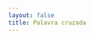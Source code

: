 ```yaml
---
layout: false
title: Palavra cruzada
---
```


<script setup>
import { defineAsyncComponent } from 'vue'
import '../../dist/style.css'

const Crossword = defineAsyncComponent(() => import('../../').then(m => m.Crossword))
</script>

<ClientOnly>
  <Crossword
    statement="Foo2s"
    background="https://t4.ftcdn.net/jpg/03/34/19/13/240_F_334191354_zW1Fj9HPbfJdBPEVe2d6mcuT1w2g8K5y.jpg"
    :items="[
      {
        x: 0,
        y: 0,
        type: 'vertical',
        position: 1,
        word: 'futebol',
        tip: 'Dica 1'
      },
      {
        x: 0,
        y: 0,
        type: 'horizontal',
        position: 1,
        word: 'fute-bol',
        tip: 'Dica 2'
      }
    ]"
  />
</ClientOnly>

